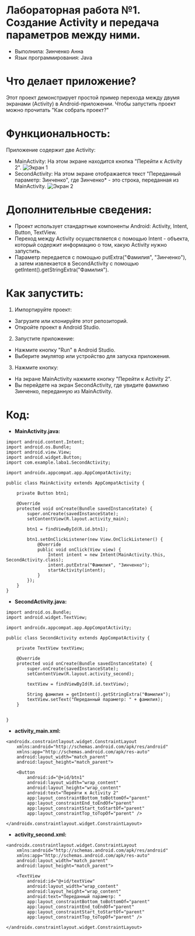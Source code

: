 # Лабораторная работа №1. Создание Activity и передача параметров между ними.
* Выполнила: Зинченко Анна
* Язык программирования: Java

# Что делает приложение?
Этот проект демонстрирует простой пример перехода между двумя экранами (Activity) в Android-приложении. 
Чтобы запустить проект можно прочитать "Как собрать проект?"

# Функциональность:
Приложение содержит две Activity:
  * MainActivity: 
    На этом экране находится кнопка "Перейти к Activity 2".
    ![Экран 1](https://github.com/domosedochka/Laba1/blob/main/Screenshot_2024-10-09-00-48-33-977_com.example.laba1.jpg)
  * SecondActivity:
     На этом экране отображается текст "Переданный параметр: Зинченко", где Зинченко* - это строка, переданная из MainActivity.
    ![Экран 2](https://github.com/domosedochka/Laba1/blob/main/Screenshot_2024-10-09-00-48-40-164_com.example.laba1.jpg)

# Дополнительные сведения:
* Проект использует стандартные компоненты Android: Activity, Intent, Button, TextView.
* Переход между Activity осуществляется с помощью Intent - объекта, который содержит информацию о том, какую Activity нужно запустить.
* Параметр передается с помощью putExtra("Фамилия", "Зинченко"), а затем извлекается в SecondActivity с помощью getIntent().getStringExtra("Фамилия").

# Как запустить:
1. Импортируйте проект: 
  * Загрузите или клонируйте этот репозиторий.
  * Откройте проект в Android Studio.
2. Запустите приложение:
  * Нажмите кнопку "Run" в Android Studio.
  * Выберите эмулятор или устройство для запуска приложения.
3. Нажмите кнопку:
  * На экране MainActivity нажмите кнопку "Перейти к Activity 2".
  * Вы перейдете на экран SecondActivity, где увидите фамилию Зинченко, переданную из MainActivity.

# Код:
* **MainActivity.java:**
```package com.example.laba1;
import android.content.Intent;
import android.os.Bundle;
import android.view.View;
import android.widget.Button;
import com.example.laba1.SecondActivity;

import androidx.appcompat.app.AppCompatActivity;

public class MainActivity extends AppCompatActivity {

    private Button btn1;

    @Override
    protected void onCreate(Bundle savedInstanceState) {
        super.onCreate(savedInstanceState);
        setContentView(R.layout.activity_main);

        btn1 = findViewById(R.id.btn1);

        btn1.setOnClickListener(new View.OnClickListener() {
            @Override
            public void onClick(View view) {
                Intent intent = new Intent(MainActivity.this, SecondActivity.class);
                intent.putExtra("Фамилия", "Зинченко");
                startActivity(intent);
            }
        });
    }
}
```
* **SecondActivity.java:**
```package com.example.laba1;
import android.os.Bundle;
import android.widget.TextView;

import androidx.appcompat.app.AppCompatActivity;

public class SecondActivity extends AppCompatActivity {

    private TextView textView;

    @Override
    protected void onCreate(Bundle savedInstanceState) {
        super.onCreate(savedInstanceState);
        setContentView(R.layout.activity_second);

        textView = findViewById(R.id.textView);

        String фамилия = getIntent().getStringExtra("Фамилия");
        textView.setText("Переданный параметр: " + фамилия);
    }


}
```
* **activity_main.xml:**
```<?xml version="1.0" encoding="utf-8"?>
<androidx.constraintlayout.widget.ConstraintLayout
    xmlns:android="http://schemas.android.com/apk/res/android"
    xmlns:app="http://schemas.android.com/apk/res-auto"
    android:layout_width="match_parent"
    android:layout_height="match_parent">

    <Button
        android:id="@+id/btn1"
        android:layout_width="wrap_content"
        android:layout_height="wrap_content"
        android:text="Перейти к Activity 2"
        app:layout_constraintBottom_toBottomOf="parent"
        app:layout_constraintEnd_toEndOf="parent"
        app:layout_constraintStart_toStartOf="parent"
        app:layout_constraintTop_toTopOf="parent" />

</androidx.constraintlayout.widget.ConstraintLayout>
```
* **activity_second.xml:**
```<?xml version="1.0" encoding="utf-8"?>
<androidx.constraintlayout.widget.ConstraintLayout
    xmlns:android="http://schemas.android.com/apk/res/android"
    xmlns:app="http://schemas.android.com/apk/res-auto"
    android:layout_width="match_parent"
    android:layout_height="match_parent">

    <TextView
        android:id="@+id/textView"
        android:layout_width="wrap_content"
        android:layout_height="wrap_content"
        android:text="Переданный параметр: "
        app:layout_constraintBottom_toBottomOf="parent"
        app:layout_constraintEnd_toEndOf="parent"
        app:layout_constraintStart_toStartOf="parent"
        app:layout_constraintTop_toTopOf="parent" />

</androidx.constraintlayout.widget.ConstraintLayout>
```




